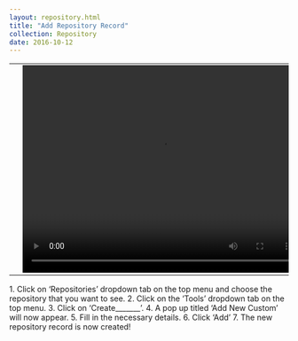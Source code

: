 ```yaml
---
layout: repository.html
title: "Add Repository Record"
collection: Repository
date: 2016-10-12
---
```


<table>
<tr>
<td width="5px"></td>
<td width="500px">
<video width="500" height="375" controls>
	<source src="/assets/video/How_to_Add_a_Repository_Record.mp4" type="video/mp4">
	Your browser does not support the video tag.
</video>
</td>
<td width="5px"></td>
</tr>
</table>
1.	Click on ‘Repositories’ dropdown tab on the top menu and choose the repository that you want to see.
2.	Click on the ‘Tools’ dropdown tab on the top menu.
3.	Click on ‘Create_______’.
4.	A pop up titled ‘Add New Custom’ will now appear.
5.	Fill in the necessary details.
6.	Click ‘Add’
7.	The new repository record is now created!
